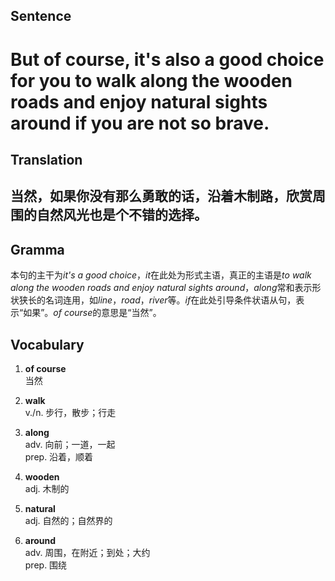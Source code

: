 ## Sentence

<h1>But of course, it's also a good choice for you to walk along the wooden roads and enjoy natural sights around if you are not so brave.</h1>

## Translation

<h2>当然，如果你没有那么勇敢的话，沿着木制路，欣赏周围的自然风光也是个不错的选择。</h2>

## Gramma     

本句的主干为*it's a good choice*，*it*在此处为形式主语，真正的主语是*to walk along the wooden roads and enjoy natural sights around*，*along*常和表示形状狭长的名词连用，如*line*，*road*，*river*等。*if*在此处引导条件状语从句，表示“如果”。*of course*的意思是“当然”。      


## Vocabulary   

1. **of course**       
当然        

2. **walk**         
v./n. 步行，散步；行走         

3. **along**         
adv. 向前；一道，一起         
prep. 沿着，顺着        

4. **wooden**         
adj. 木制的         

5. **natural**         
adj. 自然的；自然界的          

6. **around**         
adv. 周围，在附近；到处；大约          
prep. 围绕        
